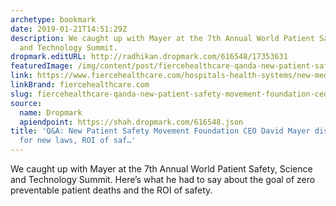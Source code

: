 ```yaml
---
archetype: bookmark
date: 2019-01-21T14:51:29Z
description: We caught up with Mayer at the 7th Annual World Patient Safety, Science
  and Technology Summit.
dropmark.editURL: http://radhikan.dropmark.com/616548/17353631
featuredImage: /img/content/post/fiercehealthcare-qanda-new-patient-safety-movement-foundation-ceo-david-mayer-discusses-need-for-new-laws-roi-of-saf.jpg
link: https://www.fiercehealthcare.com/hospitals-health-systems/new-medstar-exec-name-ceo-patient-safety-movement-foundation
linkBrand: fiercehealthcare.com
slug: fiercehealthcare-qanda-new-patient-safety-movement-foundation-ceo-david-mayer-discusses-need-for-new-laws-roi-of-saf
source:
  name: Dropmark
  apiendpoint: https://shah.dropmark.com/616548.json
title: 'Q&A: New Patient Safety Movement Foundation CEO David Mayer discusses need
  for new laws, ROI of saf…'
---
```

We caught up with Mayer at the 7th Annual World Patient Safety, Science and Technology Summit. Here’s what he had to say about the goal of zero preventable patient deaths and the ROI of safety.